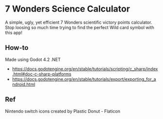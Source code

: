 # 7 Wonders Science Calculator  
A simple, ugly, yet efficient 7 Wonders scientific victory points calculator. Stop loosing so much time trying to find the perfect Wild card symbol with this app!  
  
## How-to  
Made using Godot 4.2 .NET  
- https://docs.godotengine.org/en/stable/tutorials/scripting/c_sharp/index.html#doc-c-sharp-platforms
- https://docs.godotengine.org/en/stable/tutorials/export/exporting_for_android.html

## Ref
Nintendo switch icons created by Plastic Donut - Flaticon